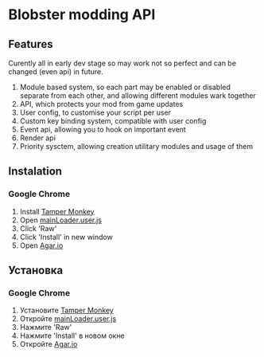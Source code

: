 # Blobster modding API
## Features
Curently all in early dev stage so may work not so perfect and can be changed (even api) in future. 

1. Module based system, so each part may be enabled or disabled separate from each other, and allowing different modules wark together
2. API, which protects your mod from game updates
3. User config, to customise your script per user
4. Custom key binding system, compatible with user config
5. Event api, allowing you to hook on important event
6. Render api
7. Priority sysctem, allowing creation utilitary modules and usage of them

## Instalation
### Google Chrome
1. Install [Tamper Monkey](https://chrome.google.com/webstore/detail/tampermonkey/dhdgffkkebhmkfjojejmpbldmpobfkfo)
1. Open [mainLoader.user.js](blobster/blob/master/gm/mainLoader.user.js)
2. Click 'Raw'
3. Click 'Install' in new window
3. Open [Agar.io](http://agar.io/)

## Установка
### Google Chrome
1. Установите [Tamper Monkey](https://chrome.google.com/webstore/detail/tampermonkey/dhdgffkkebhmkfjojejmpbldmpobfkfo)
1. Откройте [mainLoader.user.js](blobster/blob/master/gm/mainLoader.user.js)
2. Нажмите 'Raw'
3. Нажмите 'Install' в новом окне
3. Откройте [Agar.io](http://agar.io/)
